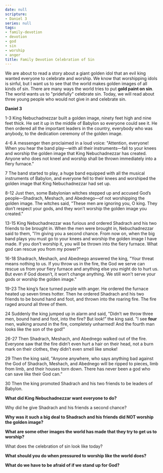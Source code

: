 ```yaml
---
date: null
scripture:
- Daniel 3
series: null
tags:
- family-devotion
- devotion
- god
- sin
- worship
- anger
title: Family Devotion Celebration of Sin
---
```



We are about to read a story about a giant golden idol that an evil king wanted everyone to celebrate and worship. We know that worshipping idols is sinful, but I want us to see that the world makes golden images of all kinds of sin. There are many ways the world tries to put **gold paint on sin**. The world wants us to "pridefully" celebrate sin. Today, we will read about three young people who would not give in and celebrate sin.

**Daniel 3**

1-3 King Nebuchadnezzar built a golden image, ninety feet high and nine feet thick. He set it up in the middle of Babylon so everyone could see it. He then ordered all the important leaders in the country, everybody who was anybody, to the dedication ceremony of the golden image.

4-6 A messenger then proclaimed in a loud voice: "Attention, everyone! When you hear the band play—with all their instruments—fall to your knees and worship the golden image that King Nebuchadnezzar has created. Anyone who does not kneel and worship shall be thrown immediately into a fiery furnace."

7 The band started to play, a huge band equipped with all the musical instruments of Babylon, and everyone fell to their knees and worshiped the golden image that King Nebuchadnezzar had set up.

8-12 Just then, some Babylonian witches stepped up and accused God’s people—Shadrach, Meshach, and Abednego—of not worshipping the golden image. The witches said, "These men are ignoring you, O king. They don’t respect your gods, and they won’t worship the golden image you created."

13-15 King Nebuchadnezzar was furious and ordered Shadrach and his two friends to be brought in. When the men were brought in, Nebuchadnezzar said to them, "I’m giving you a second chance. From now on, when the big band plays you must go to your knees and worship the golden image I have made. If you don’t worship it, you will be thrown into the fiery furnace. What god can rescue you from my power?"

16-18 Shadrach, Meshach, and Abednego answered the king, "Your threat means nothing to us. If you throw us in the fire, the God we serve can rescue us from your fiery furnace and anything else you might do to hurt us. But even if God doesn’t, it won’t change anything. We still won't serve your gods or worship the golden image."

19-23 The king’s face turned purple with anger. He ordered the furnace heated up seven times hotter. Then he ordered Shadrach and his two friends to be bound hand and foot, and thrown into the roaring fire. The fire raged around all three of them.

24 Suddenly the king jumped up in alarm and said, "Didn’t we throw three men, bound hand and foot, into the fire? But look!” the king said. "I see **four** men, walking around in the fire, completely unharmed! And the fourth man looks like the son of the god!"

26-27 Then Shadrach, Meshach, and Abednego walked out of the fire. Everyone saw that the fire didn’t even hurt a hair on their head, not a burn mark on their clothes, they didn’t even smell like smoke!

29 Then the king said, "Anyone anywhere, who says anything bad against the God of Shadrach, Meshach, and Abednego will be ripped to pieces, limb from limb, and their houses torn down. There has never been a god who can save like their God can.”

30 Then the king promoted Shadrach and his two friends to be leaders of Babylon.

**What did King Nebuchadnezzar want everyone to do?**

Why did he give Shadrach and his friends a second chance?

**Why was it such a big deal to Shadrach and his friends did NOT worship the golden image?**

**What are some other images the world has made that they try to get us to worship?**

What does the celebration of sin look like today?

**What should you do when pressured to worship like the world does?**

**What do we have to be afraid of if we stand up for God?**